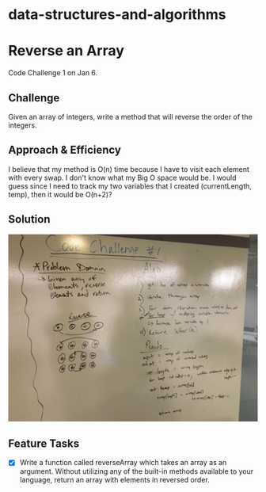 # data-structures-and-algorithms


# Reverse an Array
<!-- Short summary or background information -->
Code Challenge 1 on Jan 6.  

## Challenge
Given an array of integers, write a method that will reverse the order of the integers.

## Approach & Efficiency
<!-- What approach did you take? Why? What is the Big O space/time for this approach? -->
I believe that my method is O(n) time because I have to visit each element with every swap.  I don't know what my Big O space would be.  I would guess since I need to track my two variables that I created (currentLength, temp), then it would be O(n+2)?

## Solution
<!-- Embedded whiteboard image -->

![](https://github.com/micahThor/data-structures-and-algorithms/blob/master/assets/array-reversed.jpg)

## Feature Tasks
-[x] Write a function called reverseArray which takes an array as an argument. Without utilizing any of the built-in methods available to your language, return an array with elements in reversed order.
